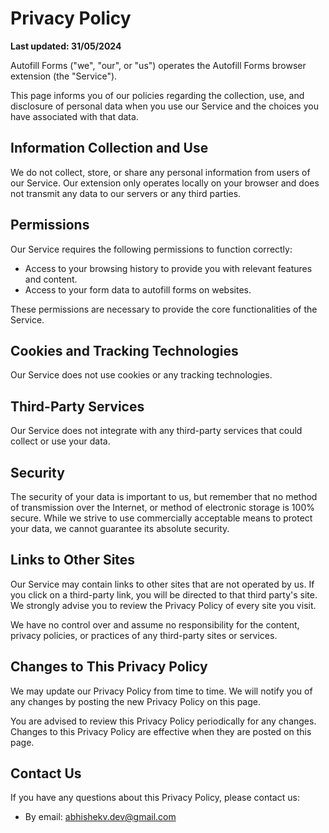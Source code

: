 # Privacy Policy

**Last updated: 31/05/2024**

Autofill Forms ("we", "our", or "us") operates the Autofill Forms browser extension (the "Service").

This page informs you of our policies regarding the collection, use, and disclosure of personal data when you use our Service and the choices you have associated with that data.

## Information Collection and Use

We do not collect, store, or share any personal information from users of our Service. Our extension only operates locally on your browser and does not transmit any data to our servers or any third parties.

## Permissions

Our Service requires the following permissions to function correctly:

- Access to your browsing history to provide you with relevant features and content.
- Access to your form data to autofill forms on websites.

These permissions are necessary to provide the core functionalities of the Service.

## Cookies and Tracking Technologies

Our Service does not use cookies or any tracking technologies.

## Third-Party Services

Our Service does not integrate with any third-party services that could collect or use your data.

## Security

The security of your data is important to us, but remember that no method of transmission over the Internet, or method of electronic storage is 100% secure. While we strive to use commercially acceptable means to protect your data, we cannot guarantee its absolute security.

## Links to Other Sites

Our Service may contain links to other sites that are not operated by us. If you click on a third-party link, you will be directed to that third party's site. We strongly advise you to review the Privacy Policy of every site you visit.

We have no control over and assume no responsibility for the content, privacy policies, or practices of any third-party sites or services.

## Changes to This Privacy Policy

We may update our Privacy Policy from time to time. We will notify you of any changes by posting the new Privacy Policy on this page.

You are advised to review this Privacy Policy periodically for any changes. Changes to this Privacy Policy are effective when they are posted on this page.

## Contact Us

If you have any questions about this Privacy Policy, please contact us:

- By email: abhishekv.dev@gmail.com
